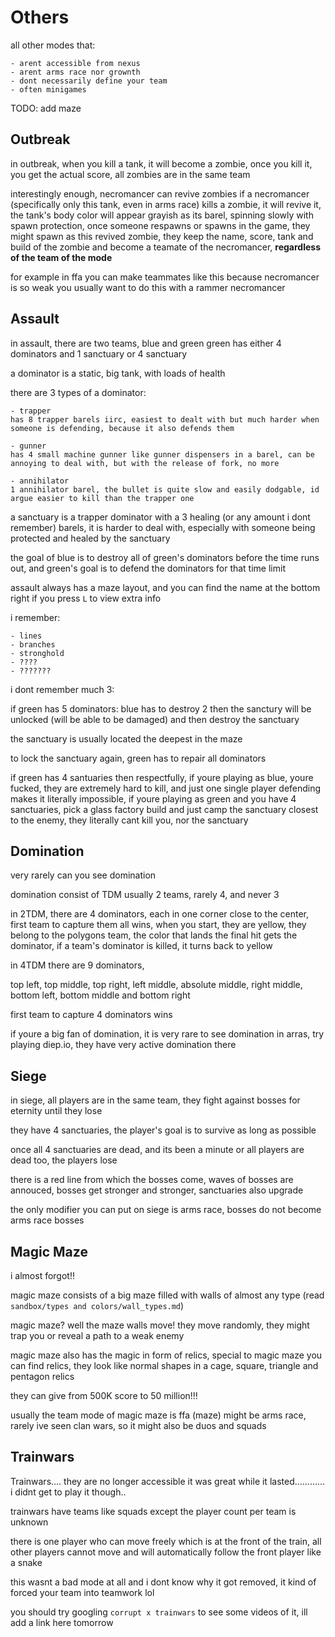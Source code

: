 # Others

all other modes that:

    - arent accessible from nexus
    - arent arms race nor grownth
    - dont necessarily define your team
    - often minigames

TODO: add maze

## Outbreak

in outbreak, when you kill a tank, it will become a zombie, once you kill it, you get the actual score, all zombies are in the same team

interestingly enough, necromancer can revive zombies
if a necromancer (specifically only this tank, even in arms race) kills a zombie, it will revive it, the tank's body color will appear grayish as its barel, spinning slowly with spawn protection, once someone respawns or spawns in the game, they might spawn as this revived zombie, they keep the name, score, tank and build of the zombie and become a teamate of the necromancer, **regardless of the team of the mode**

for example in ffa you can make teammates like this
because necromancer is so weak you usually want to do this with a rammer necromancer

## Assault

in assault, there are two teams, blue and green
green has either 4 dominators and 1 sanctuary or 4 sanctuary

a dominator is a static, big tank, with loads of health

there are 3 types of a dominator:

    - trapper
    has 8 trapper barels iirc, easiest to dealt with but much harder when someone is defending, because it also defends them

    - gunner
    has 4 small machine gunner like gunner dispensers in a barel, can be annoying to deal with, but with the release of fork, no more

    - annihilator
    1 annihilator barel, the bullet is quite slow and easily dodgable, id argue easier to kill than the trapper one

a sanctuary is a trapper dominator with a 3 healing (or any amount i dont remember) barels, it is harder to deal with, especially with someone being protected and healed by the sanctuary

the goal of blue is to destroy all of green's dominators before the time runs out, and green's goal is to defend the dominators for that time limit

assault always has a maze layout, and you can find the name at the bottom right if you press `L` to view extra info

i remember:

    - lines
    - branches
    - stronghold
    - ????
    - ???????

i dont remember much 3:

if green has 5 dominators:
blue has to destroy 2 then the sanctury will be unlocked (will be able to be damaged) and then destroy the sanctuary

the sanctuary is usually located the deepest in the maze

to lock the sanctuary again, green has to repair all dominators

if green has 4 santuaries then respectfully, if youre playing as blue, youre fucked, they are extremely hard to kill, and just one single player defending makes it literally impossible, if youre playing as green and you have 4 sanctuaries, pick a glass factory build and just camp the sanctuary closest to the enemy, they literally cant kill you, nor the sanctuary

## Domination

very rarely can you see domination

domination consist of TDM
usually 2 teams, rarely 4, and never 3

in 2TDM, there are 4 dominators, each in one corner close to the center, first team to capture them all wins, when you start, they are yellow, they belong to the polygons team, the color that lands the final hit gets the dominator, if a team's dominator is killed, it turns back to yellow

in 4TDM there are 9 dominators, 

top left, top middle, top right,
left middle, absolute middle, right middle,
bottom left, bottom middle and bottom right

first team to capture 4 dominators wins

if youre a big fan of domination, it is very rare to see domination in arras, try playing diep.io, they have very active domination there

## Siege

in siege, all players are in the same team, they fight against bosses for eternity until they lose

they have 4 sanctuaries, the player's goal is to survive as long as possible

once all 4 sanctuaries are dead, and its been a minute or all players are dead too, the players lose

there is a red line from which the bosses come, waves of bosses are annouced, bosses get stronger and stronger, sanctuaries also upgrade

the only modifier you can put on siege is arms race, bosses do not become arms race bosses

## Magic Maze

i almost forgot!!

magic maze consists of a big maze filled with walls of almost any type (read `sandbox/types and colors/wall_types.md`)

magic maze? well the maze walls move! they move randomly, they might trap you or reveal a path to a weak enemy

magic maze also has the magic in form of relics, special to magic maze you can find relics, they look like normal shapes in a cage, square, triangle and pentagon relics

they can give from 500K score to 50 million!!!

usually the team mode of magic maze is ffa (maze)
might be arms race, rarely ive seen clan wars, so it might also be duos and squads

## Trainwars

Trainwars....
they are no longer accessible
it was great while it lasted............
i didnt get to play it though..

trainwars have teams like squads
except the player count per team is unknown

there is one player who can move freely which is at the front of the train, all other players cannot move and will automatically follow the front player like a snake

this wasnt a bad mode at all and i dont know why it got removed, it kind of forced your team into teamwork lol

you should try googling `corrupt x trainwars` to see some videos of it, ill add a link here tomorrow